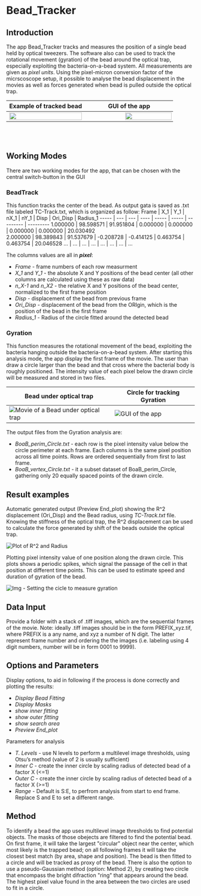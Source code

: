 # Bead_Tracker
## Introduction
The app Bead_Tracker tracks and measures the position of a single bead held by optical tweezers. The software also can be used to track the rotational movement (gyration) of the bead around the optical trap, especially exploiting the bacteria-on-a-bead system.
All measurements are given as _pixel units_. Using the pixel-micron conversion factor of the micrscoscope setup, it possible to analyse the bead displacement in the movies as well as forces generated when bead is pulled outside the optical trap.

Example of tracked bead | GUI of the app
----------------------- | --------------
<img align="center" src="../main_version/Movie_and_Images/Movie_Overlay.gif" width="100%"> | <img align="center" src="../main_version/Movie_and_Images/img_GUI.png" width="75%" hspace="100"> 

<br/><br/> 

## Working Modes
There are two working modes for the app, that can be chosen with the central switch-button in the GUI
### BeadTrack
This function tracks the center of the bead. As output gata is saved as .txt file labeled TC-Track.txt, which is organized as follow:
Frame |	X_1 |	Y_1 |	nX_1 |	nY_1 |	Disp |	Ori_Disp |	Radius_1 
----- | --- | --- | ---- | ----- | ----- | --------- | ---------
1.000000 | 98.598571 | 91.951804 | 0.000000 | 0.000000 | 0.000000 | 0.000000 | 20.030492	
2.000000 | 98.389843 | 91.537679 | -0.208728 | -0.414125 | 0.463754 | 0.463754 | 20.046528
... | ... | ... | ... | ... | ... | ... | ... 

The columns values are all in _**pixel**_:
  - *Frame* - frame numbers of each row measurment
  - *X_1* and *Y_1* - the absolute X and Y positions of the bead center (all other columns are calculated using these as raw data)
  - *n_X-1* and *n_X2* - the relative X and Y positions of the bead center, normalized to the first frame position
  - *Disp* - displacement of the bead from previous frame
  - *Ori_Disp* - displacement of the bead from the ORIgin, which is the position of the bead in the first frame
  - *Radius_1* - Radius of the circle fitted around the detected bead

### Gyration
This function measures the rotational movement of the bead, exploiting the bacteria hanging outside the bacteria-on-a-bead system. After starting this analysis mode, the app display the first frame of the movie. The user than draw a circle larger than the bead and that cross where the bacterial body is roughly positioned. The intensity value of each pixel below the drawn circle will be measured and stored in two files.

Bead under optical trap |	Circle for tracking Gyration  
----------------------- | ---------------------------- 
![Movie of a Bead under optical trap](../main_version/Movie_and_Images/Movie_Bead.gif) | ![GUI of the app](../main_version/Movie_and_Images/img_Set_Gyration.png)

The output files from the Gyration analysis are:
  * *BoaB_perim_Circle.txt* - each row is the pixel intensity value below the circle perimeter at each frame. Each columns is the same pixel position across all time points. Rows are ordered sequentially from first to last frame.
  * *BoaB_vertex_Circle.txt* - it a subset dataset of BoaB_perim_Circle, gathering only 20 equally spaced points of the drawn circle.

## Result examples
Automatic generated output (Preview End_plot) showing the R^2 displacement (Ori_Disp) and the Bead radius, using _TC-Track.txt_ file. Knowing the stiffness of the optical trap, the R^2 displacement can be used to calculate the force generated by shift of the beads outside the optical trap.

![Plot of R^2 and Radius](../main_version/Movie_and_Images/img_Plot_Displacement_Position.png)

Plotting pixel intensity value of one position along the drawn circle. This plots shows a periodic spikes, which signal the passage of the cell in that position at different time points. This can be used to estimate speed and duration of gyration of the bead.

![Img - Setting the cicle to measure gyration](../main_version/Movie_and_Images/img_Plot_Gyration.png)


## Data Input
Provide a folder with a stack of .tiff images, which are the sequential frames of the movie. Note: ideally .tiff images should be in the form PREFIX_xyz.tif, where PREFIX is a any name, and xyz a number of N digit. The latter represent frame number and ordering the the images (i.e. labeling using 4 digit numbers, number will be in form 0001 to 9999).


## Options and Parameters
Display options, to aid in following if the process is done correctly and plotting the results:
* *Display Bead Fitting*
* *Display Masks*
* *show inner fitting*
* *show outer fitting*
* *show search area*
* *Preview End_plot*

Parameters for analysis
* *T. Levels* - use N levels to perform a multilevel image thresholds, using Otsu’s method (value of 2 is usually sufficient)
* *Inner C* - create the inner circle by scaling radius of detected bead of a factor X (<=1) 
* *Outer C* - create the inner circle by scaling radius of detected bead of a factor X (>=1) 
* *Range* - Default is S:E, to perfrom analysis from start to end frame. Replace S and E to set a different range.


## Method
To identify a bead the app uses multilevel image thresholds to find potential objects. The masks of those obejects are filtered to find the potential bead. On first frame, it will take the largest "circular" object near the center, which most likely is the trapped bead; on all following frames it will take the closest best match (by area, shape and position). The bead is then fitted to a circle and will be tracked as proxy of the bead. There is also the option to use a pseudo-Gaussian method (option: Method 2), by creating two circle that encompass the bright difraction "ring" that appears around the bead. The highest pixel value found in the area between the two circles are used to fit in a circle. 

